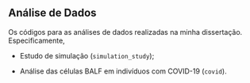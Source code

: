
<!-- README.md is generated from README.Rmd. Please edit that file -->

## Análise de Dados

<!-- badges: start -->

<!-- badges: end -->

Os códigos para as análises de dados realizadas na minha dissertação.
Especificamente,

  - Estudo de simulação (`simulation_study`);

  - Análise das células BALF em indivíduos com COVID-19 (`covid`).
